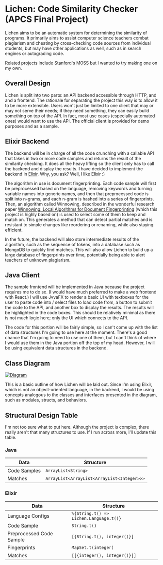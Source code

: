 # Lichen: Code Similarity Checker (APCS Final Project)

Lichen aims to be an automatic system for determining the similarity of programs. It primarily aims to assist computer science teachers combat plagiarism and cheating by cross-checking code sources from individual students, but may have other applications as well, such as in search engines or autograding code.

Related projects include Stanford's [MOSS](http://moss.stanford.edu/) but I wanted to try making one on my own.


## Overall Design

Lichen is split into two parts: an API backend accessible through HTTP, and and a frontend. The rationale for separating the project this way is to allow it to be more extensible. Users won't just be limited to one client that may or may not serve their needs; if they need something, they can easily build something on top of the API. In fact, most use cases (especially automated ones) would want to use the API. The official client is provided for demo purposes and as a sample.


## Elixir Backend

The backend will be in charge of all the code crunching with a callable API that takes in two or more code samples and returns the result of the similarity checking. It does all the heavy lifting so the client only has to call the backend and display the results. I have decided to implement the backend in [Elixir](https://elixir-lang.org/). Why, you ask? Well, I like Elixir :)

The algorithm in use is document fingerprinting. Each code sample will first be preprocessed based on the language, removing keywords and turning variable names into generic names, and then that preprocessed code is split into n-grams, and each n-gram is hashed into a series of fingerprints. Then, an algorithm called Winnowing, described in the wonderful research paper [Winnowing: Local Algorithms for Document Fingerprinting](https://theory.stanford.edu/~aiken/publications/papers/sigmod03.pdf) (which this project is highly based on) is used to select some of them to keep and match on. This generates a method that can detect partial matches and is resistant to simple changes like reordering or renaming, while also staying efficient.

In the future, the backend will also store intermediate results of the algorithm, such as the sequence of tokens, into a database such as MongoDB to quickly find matches. This will also allow Lichen to build up a large database of fingerprints over time, potentially being able to alert teachers of unknown plagiarism.


## Java Client

The sample frontend will be implemented in Java because the project requires me to do so. (I would have much preferred to make a web frontend with React.) I will use JvvaFX to render a basic UI with textboxes for the user to paste code into / select files to load code from, a button to submit the code to the API, and another box to display the results. The results will be highlighted in the code boxes. This should be relatively minimal as there is not much logic here; only the UI which connects to the API.

The code for this portion will be fairly simple, so I can't come up with the list of data structures I'm going to use here at the moment. There's a good chance that I'm going to need to use one of them, but I can't think of where I would use them in the Java portion off the top of my head. However, I will be using equivalent data structures in the backend.


## Class Diagram

[![Diagram](http://www.plantuml.com/plantuml/proxy?cache=no&fmt=svg&src=https://raw.githubusercontent.com/oliver-ni/lichen/master/diagram.iuml)](http://www.plantuml.com/plantuml/proxy?cache=no&fmt=svg&src=https://raw.githubusercontent.com/oliver-ni/lichen/master/diagram.iuml)

This is a basic outline of how Lichen will be laid out. Since I'm using Elixir, which is not an object-oriented language, in the backend, I would be using concepts analogous to the classes and interfaces presented in the diagram, such as modules, structs, and behaviors.


## Structural Design Table

I'm not too sure what to put here. Although the project is complex, there really aren't that many structures to use. If I run across more, I'll update this table.


### Java

| Data         | Structure                                  |
| ------------ | ------------------------------------------ |
| Code Samples | `ArrayList<String>`                        |
| Matches      | `ArrayList<ArrayList<ArrayList<Integer>>>` |


### Elixir

| Data                     | Structure                              |
| ------------------------ | -------------------------------------- |
| Language Configs         | `%{String.t() => Lichen.Language.t()}` |
| Code Sample              | `String.t()`                           |
| Preprocessed Code Sample | `[{String.t(), integer()}]`            |
| Fingerprints             | `MapSet.t(integer)`                    |
| Matches                  | `[[{integer(), integer()}]]`           |


